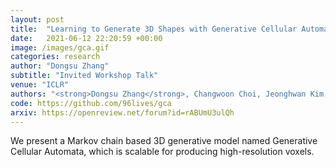```yaml
---
layout: post
title:  "Learning to Generate 3D Shapes with Generative Cellular Automata"
date:   2021-06-12 22:20:59 +00:00
image: /images/gca.gif
categories: research
author: "Dongsu Zhang"
subtitle: "Invited Workshop Talk"
venue: "ICLR"
authors: "<strong>Dongsu Zhang</strong>, Changwoon Choi, Jeonghwan Kim, Young Min Kim"
code: https://github.com/96lives/gca
arxiv: https://openreview.net/forum?id=rABUmU3ulQh
---
```


We present a Markov chain based 3D generative model named Generative Cellular Automata, which is scalable for producing high-resolution voxels.  
